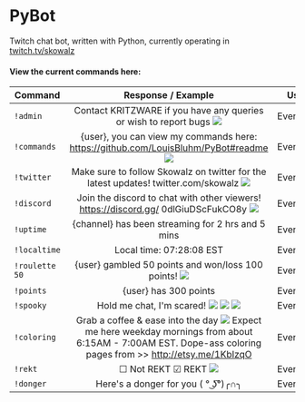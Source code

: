 # PyBot
Twitch chat bot, written with Python, currently operating in [twitch.tv/skowalz](http://www.twitch.tv/skowalz)

#### View the current commands here:

| Command        | Response / Example    | User |
| ------------- |:-------------:| ----------------|
| `!admin`      | Contact KRITZWARE if you have any queries or wish to report bugs ![](https://static-cdn.jtvnw.net/emoticons/v1/354/1.0) | Everyone |
| `!commands` | {user}, you can view my commands here: https://github.com/LouisBluhm/PyBot#readme ![](https://static-cdn.jtvnw.net/emoticons/v1/28/1.0)| Everyone |
| `!twitter` | Make sure to follow Skowalz on twitter for the latest updates! twitter.com/skowalz ![](https://static-cdn.jtvnw.net/emoticons/v1/88/1.0) | Everyone |
| `!discord` | Join the discord to chat with other viewers! https://discord.gg/ 0dlGiuDScFukCO8y ![](https://static-cdn.jtvnw.net/emoticons/v1/30259/1.0) | Everyone |
| `!uptime`      | {channel} has been streaming for 2 hrs and 5 mins       | Everyone |
| `!localtime` | Local time: 07:28:08 EST | Everyone |
| `!roulette 50` | {user} gambled 50 points and won/loss 100 points! ![](https://static-cdn.jtvnw.net/emoticons/v1/88/1.0) | Everyone |
| `!points` | {user} has 300 points | Everyone |
| `!spooky` | Hold me chat, I'm scared! ![](https://static-cdn.jtvnw.net/emoticons/v1/28087/1.0) ![](https://static-cdn.jtvnw.net/emoticons/v1/28087/1.0) ![](https://static-cdn.jtvnw.net/emoticons/v1/28087/1.0) | Everyone
| `!coloring` | Grab a coffee & ease into the day ![](https://static-cdn.jtvnw.net/jtv_user_pictures/chansub-global-emoticon-ebf60cd72f7aa600-24x18.png) Expect me here weekday mornings from about 6:15AM - 7:00AM EST. Dope-ass coloring pages from >> http://etsy.me/1KbIzqO | Everyone
| `!rekt` | ☐ Not REKT ☑ REKT ![](https://static-cdn.jtvnw.net/emoticons/v1/4339/1.0) | Everyone |
| `!donger` | Here's a donger for you ( ° ͜ʖ͡°)╭∩╮ | Everyone |